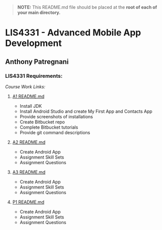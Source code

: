 > **NOTE:** This README.md file should be placed at the **root of each of your main directory.**

# LIS4331 - Advanced Mobile App Development

## Anthony Patregnani

### LIS4331 Requirements:

*Course Work Links:*

1. [A1 README.md](a1/README.md "My A1 README.md file")
    - Install JDK
    - Install Android Studio and create My First App and Contacts App
    - Provide screenshots of installations
    - Create Bitbucket repo
    - Complete Bitbucket tutorials 
    - Provide git command descriptions

2. [A2 README.md](a2/README.md "My A2 README.md file")
    - Create Android App
    - Assignment Skill Sets
    - Assignment Questions
3. [A3 README.md](a3/README.md "My A3 README.md file")
    - Create Android App
    - Assignment Skill Sets
    - Assignment Questions
4. [P1 README.md](p1/README.md "My P1 README.md file")
    - Create Android App
    - Assignment Skill Sets
    - Assignment Questions
